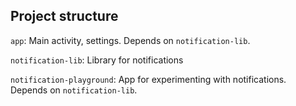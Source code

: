 Project structure
-----------------

`app`: Main activity, settings. Depends on `notification-lib`.

`notification-lib`: Library for notifications

`notification-playground`: App for experimenting with notifications. Depends on `notification-lib`.